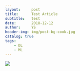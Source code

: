 ```yaml
---
layout:     post
title:      Test Article
subtitle:   test
date:       2018-12-12
author:     YS
header-img: img/post-bg-cook.jpg
catalog: true
tags:
    - DL
    - ML
---
```


![](https://ws3.sinaimg.cn/large/006tNbRwgy1fy42s79so0j31c00u0tvl.jpg)
